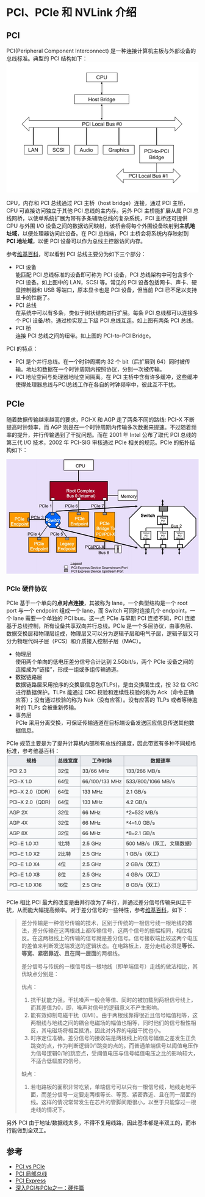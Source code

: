 # PCI、PCIe 和 NVLink 介绍

## PCI
PCI(Peripheral Component Interconnect) 是一种连接计算机主板与外部设备的总线标准。典型的 PCI 结构如下：
![pci structure](imgs/pci.png)

CPU，内存和 PCI 总线通过 PCI 主桥（host bridge）连接，通过 PCI 主桥，CPU 可直接访问独立于其他 PCI 总线的主内存。另外 PCI 主桥能扩展从属 PCI 总线网桥，以使单系统扩展为带有多条辅助总线的复杂系统，PCI 主桥还可提供 CPU 与外围 I/O 设备之间的数据访问映射，该桥会将每个外围设备映射到**主机地址域**，以便处理器访问此设备。在 PCI 总线端，PCI 主桥会将系统内存映射到 **PCI 地址域**，以便 PCI 设备可以作为总线主控器访问内存。

参考[维基百科](https://zh.wikipedia.org/wiki/%E5%A4%96%E8%AE%BE%E7%BB%84%E4%BB%B6%E4%BA%92%E8%BF%9E%E6%A0%87%E5%87%86)，可以看到 PCI 总线主要分为如下三个部分：
- PCI 设备    
  能匹配 PCI 总线标准的设备即可称为 PCI 设备，PCI 总线架构中可包含多个 PCI 设备。如上图中的 LAN，SCSI 等。常见的 PCI 设备包括网卡、声卡、硬盘控制器和 USB 等端口，原本显卡也是 PCI 设备，但当前 PCI 已不足以支持显卡的性能了。
- PCI 总线    
  在系统中可以有多条，类似于树状结构进行扩展。每条 PCI 总线都可以连接多个 PCI 设备/桥。通过桥实现上下级 PCI 总线互连。如上图有两条 PCI 总线。
- PCI 桥   
  连接 PCI 总线之间的纽带。如上图的 PCI-to-PCI Bridge。

PCI 的特点：
- PCI 是个并行总线。在一个时钟周期内 32 个 bit（后扩展到 64）同时被传输。地址和数据在一个时钟周期内按照协议，分别一次被传输。
- PCI 地址空间与处理器地址空间隔离。在 PCI 主桥中含有许多缓冲，这些缓冲使得处理器总线与PCI总线工作在各自的时钟频率中，彼此互不干扰。


## PCIe

随着数据传输越来越高的要求，PCI-X 和 AGP 走了两条不同的路线: PCI-X 不断提高时钟频率，而 AGP 则是在一个时钟周期内传输多次数据来提速。不过随着频率的提升，并行传输遇到了干扰问题。而在 2001 年 Intel 公布了取代 PCI 总线的第三代 I/O 技术，2002 年 PCI-SIG 审核通过 PCIe 相关的规范。PCIe 的拓扑结构如下：

![pcie topology](imgs/pcie-topology.jpg)

### PCIe 硬件协议
PCIe 基于一个单向的**点对点连接**，其被称为 lane，一个典型结构是一个 root port 与一个 endpoint 组成一个 lane，而 Switch 可同时连接几个 endpoint，一个 lane 需要一个单独的 PCI bus。这一点 PCIe 与早期 PCI 连接不同，PCI 连接基于总线控制，所有设备共享双向并行总线。PCIe 是一个多层协议，由事务层、数据交换层和物理层组成，物理层又可以分为逻辑子层和电气子层，逻辑子层又可分为物理代码子层（PCS）和介质接入控制子层（MAC）。

- 物理层  
  使用两个单向的低电压差分信号合计达到 2.5Gbit/s，两个 PCIe 设备之间的连接成为“链接”，形成一组或多组传输通道。
- 数据链路层   
  数据链路层采用按序的交换层信息包(TLPs)，是由交换层生成，按 32 位 CRC 进行数据保护。TLPs 能通过 CRC 校验和连续性校验的称为 Ack（命令正确应答）；没有通过校验的称为 Nak（没有应答）。没有应答的 TLPs 或者等待逾时的 TLPs 会被重新传输。
- 事务层   
  PCIe 采用分离交换，可保证传输通道在目标端设备发送回应信息传送其他数据信息。 

PCIe 规范主要是为了提升计算机内部所有总线的速度，因此带宽有多种不同规格标准，参考维基百科：
![PCI Express与其他传输规格比较](imgs/pcie_bandwidth.png)

PCIe 相比 PCI 最大的改变是由并行改为了串行，并通过差分信号传输来纠正干扰，从而能大幅提高频率。对于差分信号的一些特性，参考[维基百科](https://zh.wikipedia.org/wiki/%E5%B7%AE%E5%88%86%E4%BF%A1%E5%8F%B7)，如下：
> 差分传输是一种信号传输的技术，区别于传统的一根信号线一根地线的做法，差分传输在这两根线上都传输信号，这两个信号的振幅相同，相位相反。在这两根线上的传输的信号就是差分信号。信号接收端比较这两个电压的差值来判断发送端发送的逻辑状态。在电路板上，差分走线必须是**等长、等宽、紧密靠近、且在同一层面**的两根线。
> 
> 差分信号与传统的一根信号线一根地线（即单端信号）走线的做法相比，其优缺点分别是：
>
> 优点：
>   1. 抗干扰能力强。干扰噪声一般会等值、同时的被加载到两根信号线上，而其差值为0，即，噪声对信号的逻辑意义不产生影响。
>   2. 能有效抑制电磁干扰（EMI）。由于两根线靠得很近且信号幅值相等，这两根线与地线之间的耦合电磁场的幅值也相等，同时他们的信号极性相反，其电磁场将相互抵消。因此对外界的电磁干扰也小。
>   3. 时序定位准确。差分信号的接收端是两根线上的信号幅值之差发生正负跳变的点，作为判断逻辑0/1跳变的点的。而普通单端信号以阈值电压作为信号逻辑0/1的跳变点，受阈值电压与信号幅值电压之比的影响较大，不适合低幅度的信号。
> 
> 缺点：
>   1. 若电路板的面积非常吃紧，单端信号可以只有一根信号线，地线走地平面，而差分信号一定要走两根等长、等宽、紧密靠近、且在同一层面的线。这样的情况常常发生在芯片的管脚间距很小，以至于只能穿过一根走线的情况下。

另外 PCI 由于地址/数据线太多，不得不复用线路，因此基本都是半双工的，而串行能做到全双工。

## 参考
- [PCI vs PCIe](https://wiki.qemu.org/images/f/f6/PCIvsPCIe.pdf)
- [PCI 局部总线](https://docs.oracle.com/cd/E19253-01/819-7057/hwovr-22/index.html)
- [PCI Express](https://zh.wikipedia.org/wiki/PCI_Express)
- [深入PCI与PCIe之一：硬件篇](https://zhuanlan.zhihu.com/p/26172972)
